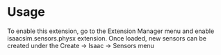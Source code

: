# Usage

To enable this extension, go to the Extension Manager menu and enable isaacsim.sensors.physx extension. Once loaded, new sensors can be created under the Create -> Isaac -> Sensors menu

